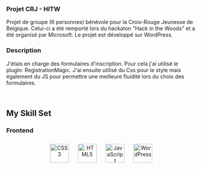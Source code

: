 ### Projet CRJ - HITW

<div align="center">
</div>

Projet de groupe (6 personnes) bénévole pour la Croix-Rouge Jeunesse de Belgique.
Celui-ci a été remporté lors du hackaton "Hack in the Woods" et a été organisé par Microsoft.
Le projet est développé sur WordPress.

### Description

J'étais en charge des formulaires d'inscription. Pour cela j'ai utilisé le plugIn: RegistrationMagic.
J'ai ensuite utilisé du Css pour le style mais également du JS pour permettre une meilleure fluidité lors du choix des formulaires.

<br/>

## My Skill Set

### Frontend

<div align="center">  
<a href="https://www.w3schools.com/css/" target="_blank"><img style="margin: 10px" src="https://profilinator.rishav.dev/skills-assets/css3-original-wordmark.svg" alt="CSS3" height="50" /></a>  
<a href="https://en.wikipedia.org/wiki/HTML5" target="_blank"><img style="margin: 10px" src="https://profilinator.rishav.dev/skills-assets/html5-original-wordmark.svg" alt="HTML5" height="50" /></a>  
<a href="https://www.javascript.com/" target="_blank"><img style="margin: 10px" src="https://profilinator.rishav.dev/skills-assets/javascript-original.svg" alt="JavaScript" height="50" /></a>  
<a href="https://wordpress.com/" target="_blank"><img style="margin: 10px" src="https://profilinator.rishav.dev/skills-assets/wordpress.png" alt="WordPress" height="50" /></a>  
</div>
